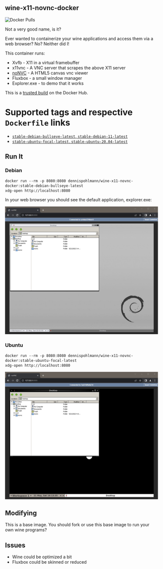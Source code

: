 ## wine-x11-novnc-docker

![Docker Pulls](https://img.shields.io/docker/pulls/dennispohlmann/wine-x11-novnc-docker)

Not a very good name, is it?

Ever wanted to containerize your wine applications and access them via
a web browser? No? Neither did I!

This container runs:

* Xvfb - X11 in a virtual framebuffer
* x11vnc - A VNC server that scrapes the above X11 server
* [noNVC](https://github.com/novnc/noVNC) - A HTML5 canvas vnc viewer
* Fluxbox - a small window manager
* Explorer.exe - to demo that it works

This is a [trusted build](https://registry.hub.docker.com/u/dennispohlmann/wine-x11-novnc-docker/)
on the Docker Hub.

# Supported tags and respective `Dockerfile` links

-	[`stable-debian-bullseye-latest`, `stable-debian-11-latest`](https://github.com/DennisPohlmann/wine-x11-novnc-docker/blob/master/Dockerfile.stable-latest-debian-bullseye)
-	[`stable-ubuntu-focal-latest`, `stable-ubuntu-20.04-latest`](https://github.com/DennisPohlmann/wine-x11-novnc-docker/blob/master/Dockerfile.stable-latest-ubuntu-focal)

## Run It

### Debian
    docker run --rm -p 8080:8080 dennispohlmann/wine-x11-novnc-docker:stable-debian-bullseye-latest
    xdg-open http://localhost:8080

In your web browser you should see the default application, explorer.exe:

![Explorer Screenshot](https://raw.githubusercontent.com/dennispohlmann/wine-x11-novnc-docker/master/screenshot.debian.png)

### Ubuntu
    docker run --rm -p 8080:8080 dennispohlmann/wine-x11-novnc-docker:stable-ubuntu-focal-latest
    xdg-open http://localhost:8080

![Explorer Screenshot](https://raw.githubusercontent.com/dennispohlmann/wine-x11-novnc-docker/master/screenshot.ubuntu.png)

## Modifying

This is a base image. You should fork or use this base image to run your own
wine programs?

## Issues

* Wine could be optimized a bit
* Fluxbox could be skinned or reduced


